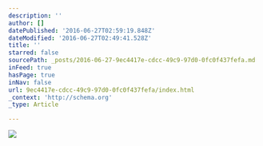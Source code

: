 ```yaml
---
description: ''
author: []
datePublished: '2016-06-27T02:59:19.848Z'
dateModified: '2016-06-27T02:49:41.528Z'
title: ''
starred: false
sourcePath: _posts/2016-06-27-9ec4417e-cdcc-49c9-97d0-0fc0f437fefa.md
inFeed: true
hasPage: true
inNav: false
url: 9ec4417e-cdcc-49c9-97d0-0fc0f437fefa/index.html
_context: 'http://schema.org'
_type: Article

---
```

![](https://the-grid-user-content.s3-us-west-2.amazonaws.com/4c290121-9afa-4149-9705-77ddd345e678.png)